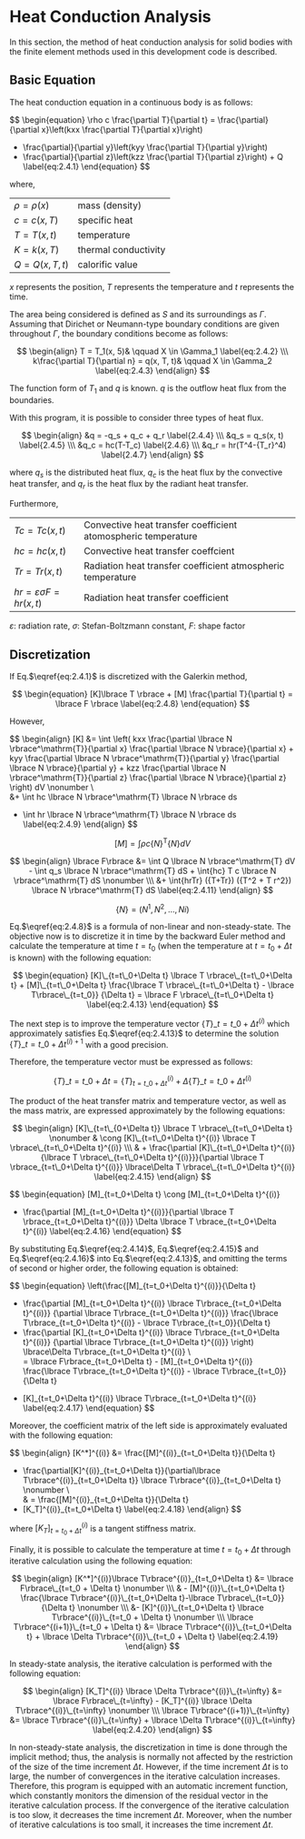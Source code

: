
<script type="text/x-mathjax-config">
MathJax.Hub.Config({
  tex2jax: {
    inlineMath: [['$','$'], ['\\(','\\)']],
    processEscapes: true
  },
  TeX: {
    equationNumbers: {
      autoNumber: "AMS"
    }
  },
  CommonHTML: { matchFontHeight: true },
  displayAlign: "center"
});
</script>
<script src='https://cdnjs.cloudflare.com/ajax/libs/mathjax/2.7.5/MathJax.js?config=TeX-MML-AM_CHTML' async></script>

# Heat Conduction Analysis

In this section, the method of heat conduction analysis for solid bodies with the finite element methods used in this development code is described. 

## Basic Equation

The heat conduction equation in a continuous body is as follows: 

$$
\begin{equation}
  \rho c \frac{\partial T}{\partial t} =
  \frac{\partial}{\partial x}\left(kxx \frac{\partial T}{\partial x}\right)
+ \frac{\partial}{\partial y}\left(kyy \frac{\partial T}{\partial y}\right)
+ \frac{\partial}{\partial z}\left(kzz \frac{\partial T}{\partial z}\right) + Q
\label{eq:2.4.1}
\end{equation}
$$

where,

|                  |                      |
|------------------|----------------------|
| $\rho = \rho(x)$ | mass (density)       |
| $c = c(x, T)$    | specific heat        |
| $T=T(x, t)$      | temperature          |
| $K=k(x, T)$      | thermal conductivity |
| $Q=Q(x, T, t)$   | calorific value      |

$x$ represents the position, $T$ represents the temperature and $t$ represents the time.

The area being considered is defined as $S$ and its surroundings as $\Gamma$. Assuming that Dirichet or Neumann-type boundary conditions are given throughout $\Gamma$, the boundary conditions become as follows:

$$
\begin{align}
T = T_1(x, 5)& \qquad X \in \Gamma_1 \label{eq:2.4.2} \\\
k\frac{\partial T}{\partial n} = q(x, T, t)& \qquad X \in \Gamma_2 \label{eq:2.4.3}
\end{align}
$$

The function form of $T_1$ and $q$ is known. $q$ is the outflow heat flux from the boundaries. 

With this program, it is possible to consider three types of heat flux.

$$
\begin{align}
&q   = -q_s + q_c + q_r \label{2.4.4} \\\
&q_s = q_s(x, t) \label{2.4.5} \\\
&q_c = hc(T-T_c) \label{2.4.6} \\\
&q_r = hr(T^4-{T_r}^4) \label{2.4.7}
\end{align}
$$

where $q_s$ is the distributed heat flux, $q_c$ is the heat flux by the convective heat transfer, and $q_r$ is the heat flux by the radiant heat transfer.

Furthermore,

|                                  |                                                          |
|----------------------------------|----------------------------------------------------------|
| $Tc=Tc(x,t)$                     | Convective heat transfer coefficient atomospheric temperature |
| $hc=hc(x,t)$                     | Convective heat transfer coeffcient                           |
| $Tr=Tr(x,t)$                     | Radiation heat transfer coefficient atmospheric temperature    |
| $hr=\varepsilon\sigma F=hr(x,t)$ | Radiation heat transfer coefficient

$\varepsilon$: radiation rate, $\sigma$: Stefan-Boltzmann constant, $F$: shape factor

## Discretization

If Eq.$\eqref{eq:2.4.1}$ is discretized with the Galerkin method,

$$
\begin{equation}
[K]\lbrace T \rbrace + [M] \frac{\partial T}{\partial t} = \lbrace F \rbrace
\label{eq:2.4.8}
\end{equation}
$$

However,

$$
\begin{align}
[K] &= \int
\left(
kxx \frac{\partial \lbrace N \rbrace^\mathrm{T}}{\partial x}
    \frac{\partial \lbrace N \rbrace}{\partial x}
+
kyy \frac{\partial \lbrace N \rbrace^\mathrm{T}}{\partial y}
    \frac{\partial \lbrace N \rbrace}{\partial y}
+
kzz \frac{\partial \lbrace N \rbrace^\mathrm{T}}{\partial z}
    \frac{\partial \lbrace N \rbrace}{\partial z}
\right)
dV \nonumber \\\
&+ \int hc \lbrace N \rbrace^\mathrm{T} \lbrace N \rbrace ds
 + \int hr \lbrace N \rbrace^\mathrm{T} \lbrace N \rbrace ds
\label{eq:2.4.9}
\end{align}
$$

$$
\begin{equation}
[M] = \int \rho c \lbrace N \rbrace^\mathrm{T} \lbrace N \rbrace dV
\label{eq:2.4.10}
\end{equation}
$$

$$
\begin{align}
\lbrace F\rbrace &= \int Q \lbrace N \rbrace^\mathrm{T} dV - \int q_s \lbrace N \rbrace^\mathrm{T} dS + \int{hc} T c \lbrace N \rbrace^\mathrm{T} dS \nonumber \\\
&+ \int{hrTr} ({T+Tr}) ({T^2 + T r^2}) \lbrace N \rbrace^\mathrm{T} dS
\label{eq:2.4.11}
\end{align}
$$

$$
\begin{equation}
\lbrace N \rbrace = (N^1, N^2, \ldots, Ni)
\label{eq:2.4.12}
\end{equation}
$$

Eq.$\eqref{eq:2.4.8}$ is a formula of non-linear and non-steady-state. The objective now is to discretize it in time by the backward Euler method and calculate the temperature at time $t = t_0$ (when the temperature at $t = t_0+\Delta t$ is known) with the following equation:

$$
\begin{equation}
[K]\_{t=t\_0+\Delta t} \lbrace T \rbrace\_{t=t\_0+\Delta t} + [M]\_{t=t\_0+\Delta t}
\frac{\lbrace T \rbrace\_{t=t\_0+\Delta t} - \lbrace T\rbrace\_{t=t_0}} {\Delta t}
= \lbrace F \rbrace\_{t=t\_0+\Delta t}
\label{eq:2.4.13}
\end{equation}
$$

The next step is to improve the temperature vector $\lbrace T \rbrace\_{t=t\_0+\Delta t}^{(i)}$ which approximately satisfies Eq.$\eqref{eq:2.4.13}$ to determine the solution $\lbrace T \rbrace\_{t=t\_0+\Delta t}^{(i)+1}$ with a good precision.

Therefore, the temperature vector must be expressed as follows: 

$$
\begin{equation}
\lbrace T \rbrace\_{t=t\_0+\Delta t}=
\lbrace T \rbrace_{t=t\_0+\Delta t}^{(i)} + \Delta \lbrace T \rbrace\_{t=t\_0+\Delta t}^{(i)}
\label{eq:2.4.14}
\end{equation}
$$

The product of the heat transfer matrix and temperature vector, as well as the mass matrix, are expressed approximately by the following equations:

$$
\begin{align}
[K]\_{t=t\_{0+\Delta t}} \lbrace T \rbrace\_{t=t\_0+\Delta t} \nonumber
& \cong [K]\_{t=t\_0+\Delta t}^{(i)} \lbrace T \rbrace\_{t=t\_0+\Delta t}^{(i)} \\\
& + \frac{\partial [K]\_{t=t\_0+\Delta t}^{(i)}{\lbrace T \rbrace\_{t=t\_0+\Delta t}^{(i)}}}{\partial \lbrace T \rbrace_{t=t\_0+\Delta t}^{(i)}}
\lbrace\Delta T \rbrace\_{t=t\_0+\Delta t}^{(i)}
\label{eq:2.4.15}
\end{align}
$$

$$
\begin{equation}
[M]\_{t=t\_0+\Delta t}
\cong [M]\_{t=t\_0+\Delta t}^{(i)}
+ \frac{\partial [M]\_{t=t\_0+\Delta t}^{(i)}}{\partial \lbrace T \rbrace\_{t=t\_0+\Delta t}^{(i)}}
\Delta \lbrace T \rbrace\_{t=t\_0+\Delta t}^{(i)}
\label{eq:2.4.16}
\end{equation}
$$

By substituting Eq.$\eqref{eq:2.4.14}$,  Eq.$\eqref{eq:2.4.15}$ and Eq.$\eqref{eq:2.4.16}$ into Eq.$\eqref{eq:2.4.13}$, and omitting the terms of second or higher order, the following equation is obtained:

$$
\begin{equation}
\left(\frac{[M]\_{t=t\_0+\Delta t}^{(i)}}{\Delta t}
+ \frac{\partial [M]\_{t=t_0+\Delta t}^{(i)} \lbrace T\rbrace\_{t=t\_0+\Delta t}^{(i)}}
{\partial \lbrace T\rbrace\_{t=t\_0+\Delta t}^{(i)}}
\frac{\lbrace T\rbrace\_{t=t\_0+\Delta t}^{(i)} - \lbrace T\rbrace\_{t=t_0}}{\Delta t}
+ \frac{\partial [K]\_{t=t\_0+\Delta t}^{(i)} \lbrace T\rbrace\_{t=t\_0+\Delta t}^{(i)}}
{\partial \lbrace T\rbrace\_{t=t\_0+\Delta t}^{(i)}} \right)
\lbrace\Delta T\rbrace\_{t=t\_0+\Delta t}^{(i)} \\\
= \lbrace F\rbrace\_{t=t_0+\Delta t} - [M]\_{t=t\_0+\Delta t}^{(i)}
\frac{\lbrace T\rbrace\_{t=t\_0+\Delta t}^{(i)} - \lbrace T\rbrace\_{t=t_0}}{\Delta t}
- [K]\_{t=t\_0+\Delta t}^{(i)} \lbrace T\rbrace_{t=t\_0+\Delta t}^{(i)}
\label{eq:2.4.17}
\end{equation}
$$

Moreover, the coefficient matrix of the left side is approximately evaluated with the following equation: 

$$
\begin{align}
[K^*]^{(i)}
&= \frac{[M]^{(i)}\_{t=t\_0+\Delta t}}{\Delta t}
+ \frac{\partial[K]^{(i)}\_{t=t\_0+\Delta t}}{\partial\lbrace T\rbrace^{(i)}\_{t=t\_0+\Delta t}}
\lbrace T\rbrace^{(i)}\_{t=t\_0+\Delta t} \nonumber \\\
& =  \frac{[M]^{(i)}\_{t=t\_0+\Delta t}}{\Delta t}
+ [K_T]^{(i)}\_{t=t\_0+\Delta t}
\label{eq:2.4.18}
\end{align}
$$

where $[K_T]^{(i)}_{t=t_0 + \Delta t}$ is a tangent stiffness matrix.

Finally, it is possible to calculate the temperature at time $t = t_0 + \Delta t$ through iterative calculation using the following equation: 

$$
\begin{align}
[K^*]^{(i)}\lbrace T\rbrace^{(i)}_{t=t_0+\Delta t} 
  &= \lbrace F\rbrace\_{t=t_0 + \Delta t} \nonumber \\\
  & - [M]^{(i)}\_{t=t_0+\Delta t} \frac{\lbrace T\rbrace^{(i)}\_{t=t_0+\Delta t}-\lbrace T\rbrace\_{t=t_0}}{\Delta t} \nonumber \\\
  &- [K]^{(i)}\_{t=t_0+\Delta t} \lbrace T\rbrace^{(i)}\_{t=t_0 + \Delta t} \nonumber \\\
\lbrace T\rbrace^{(i+1)}\_{t=t_0 + \Delta t}  &= \lbrace T\rbrace^{(i)}\_{t=t_0+\Delta t} + \lbrace \Delta T\rbrace^{(i)}\_{t=t_0 + \Delta t}
\label{eq:2.4.19}
\end{align}
$$

In steady-state analysis, the iterative calculation is performed with the following equation: 

$$
\begin{align}
[K_T]^{(i)} \lbrace \Delta T\rbrace^{(i)}\_{t=\infty} &= \lbrace F\rbrace\_{t=\infty} - [K_T]^{(i)} \lbrace \Delta T\rbrace^{(i)}\_{t=\infty} \nonumber \\\
\lbrace T\rbrace^{(i+1)}\_{t=\infty} &= \lbrace T\rbrace^{(i)}\_{t=\infty} + \lbrace \Delta T\rbrace^{(i)}\_{t=\infty}
\label{eq:2.4.20}
\end{align}
$$

In non-steady-state analysis, the discretization in time is done through the implicit method; thus, the analysis is normally not affected by the restriction of the size of the time increment $\Delta t$. However, if the time increment $\Delta t$ is to large, the number of convergences in the iterative calculation increases. Therefore, this program is equipped with an automatic increment function, which constantly monitors the dimension of the residual vector in the iterative calculation process. If the convergence of the iterative calculation is too slow, it decreases the time increment $\Delta t$. Moreover, when the number of iterative calculations is too small, it increases the time increment $\Delta t$.

